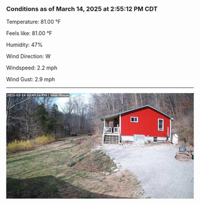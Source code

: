 ### Conditions as of March 14, 2025 at 2:55:12 PM CDT 

Temperature: 81.00 &deg;F

Feels like: 81.00 &deg;F

Humidity: 47%

Wind Direction: W

Windspeed: 2.2 mph

Wind Gust: 2.9 mph

---

<img src="./images/latest.jpeg"/>

